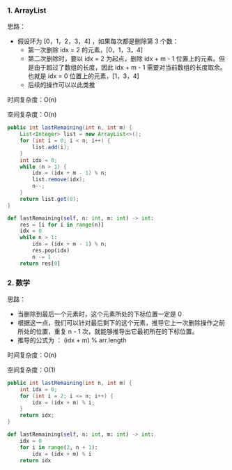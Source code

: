 ### 1. ArrayList

思路：

* 假设环为 [0，1，2，3，4] ，如果每次都是删除第 3 个数：
  * 第一次删除 idx = 2 的元素，[0，1，3，4]
  * 第二次删除时，要以 idx = 2 为起点，删除 idx + m - 1 位置上的元素。但是由于超过了数组的长度，因此 idx + m - 1 需要对当前数组的长度取余。也就是 idx = 0 位置上的元素，[1，3，4]
  * 后续的操作可以以此类推

时间复杂度：O(n)

空间复杂度：O(n)

```java
public int lastRemaining(int n, int m) {
    List<Integer> list = new ArrayList<>();
    for (int i = 0; i < n; i++) {
        list.add(i);
    }
    int idx = 0;
    while (n > 1) {
        idx = (idx + m - 1) % n;
        list.remove(idx);
        n--;
    }
    return list.get(0);
}
```

```python
def lastRemaining(self, n: int, m: int) -> int:
    res = [i for i in range(n)]
    idx = 0
    while n > 1:
        idx = (idx + m - 1) % n;
        res.pop(idx)
        n -= 1
    return res[0]
```



### 2. 数学

思路：

* 当删除到最后一个元素时，这个元素所处的下标位置一定是 0 
* 根据这一点，我们可以针对最后剩下的这个元素，推导它上一次删除操作之前所处的位置，重复 n - 1 次，就能够推导出它最初所在的下标位置。
* 推导的公式为 ： (idx + m)  % arr.length

时间复杂度：O(n)

空间复杂度：O(1)

```java
public int lastRemaining(int n, int m) {
    int idx = 0;
    for (int i = 2; i <= n; i++) {
        idx = (idx + m) % i;
    }
    return idx;
}
```

```python
def lastRemaining(self, n: int, m: int) -> int:
    idx = 0
    for i in range(2, n + 1):
        idx = (idx + m) % i
    return idx
```

